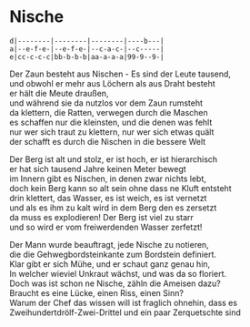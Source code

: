 # Nische

```
d|--------|--------|--------|----b---|
a|--e-f-e-|--e-f-e-|--c-a-c-|--c-----|
e|cc-c-c-c|bb-b-b-b|aa-a-a-a|99-9--9-|
```

Der Zaun besteht aus Nischen - Es sind der Leute tausend,  
und obwohl er mehr aus Löchern als aus Draht besteht  
er hält die Meute draußen,  
und während sie da nutzlos vor dem Zaun rumsteht  
da klettern, die Ratten, verwegen durch die Maschen  
es schaffen nur die kleinsten, und die denen was fehlt  
nur wer sich traut zu klettern, nur wer sich etwas quält  
der schafft es durch die Nischen in die bessere Welt


Der Berg ist alt und stolz, er ist hoch, er ist hierarchisch  
er hat sich tausend Jahre keinen Meter bewegt  
im Innern gibt es Nischen, in denen zwar nichts lebt,  
doch kein Berg kann so alt sein ohne dass ne Kluft entsteht  
drin klettert, das Wasser, es ist weich, es ist vernetzt  
und als es ihm zu kalt wird in dem Berg den es zersetzt  
da muss es explodieren! Der Berg ist viel zu starr  
und so wird er vom freiwerdenden Wasser zerfetzt!


Der Mann wurde beauftragt, jede Nische zu notieren,  
die die Gehwegbordsteinkante zum Bordstein definiert.  
Klar gibt er sich Mühe, und er schaut ganz genau hin,  
In welcher wieviel Unkraut wächst, und was da so floriert.  
Doch was ist schon ne Nische, zähln die Ameisen dazu?  
Braucht es eine Lücke, einen Riss, einen Sinn?  
Warum der Chef das wissen will ist fraglich ohnehin, dass es  
Zweihundertdrölf-Zwei-Drittel und ein paar Zerquetschte sind


